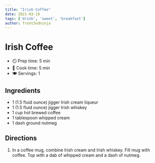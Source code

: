 ```yaml
---
title: "Irish Coffee"
date: 2021-03-19
tags: ['drink', 'sweet', 'breakfast']
author: front3ndninja
---
```


# Irish Coffee

- ⏲️ Prep time: 5 min
- 🍳 Cook time: 5 min
- 🍽️ Servings: 1

## Ingredients

- 1 (1.5 fluid ounce) jigger Irish cream liqueur
- 1 (1.5 fluid ounce) jigger Irish whiskey
- 1 cup hot brewed coffee
- 1 tablespoon whipped cream
- 1 dash ground nutmeg

## Directions

1. In a coffee mug, combine Irish cream and Irish whiskey. Fill mug with coffee. Top with a dab of whipped cream and a dash of nutmeg.
